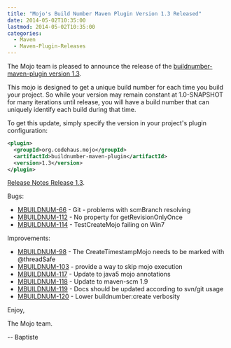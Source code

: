 ```yaml
---
title: "Mojo's Build Number Maven Plugin Version 1.3 Released"
date: 2014-05-02T10:35:00
lastmod: 2014-05-02T10:35:00
categories:
  - Maven
  - Maven-Plugin-Releases
---
```

The Mojo team is pleased to announce the release of the 
[buildnumber-maven-plugin version 1.3](http://mojo.codehaus.org/buildnumber-maven-plugin/).

This mojo is designed to get a unique build number for each time you build your project. 
So while your version may remain constant at 1.0-SNAPSHOT for many iterations until release, 
you will have a build number that can uniquely identify each build during that time.

To get this update, simply specify the version in your project's plugin configuration:

```xml
<plugin>
  <groupId>org.codehaus.mojo</groupId>
  <artifactId>buildnumber-maven-plugin</artifactId>
  <version>1.3</version>
</plugin>
```
<!-- more -->

[Release Notes Release 1.3](https://jira.codehaus.org/secure/ReleaseNote.jspa?projectId=12124&version=18855).

Bugs:

* [MBUILDNUM-66](https://issues.apache.org/jira/browse/MBUILDNUM-66) - Git - problems with scmBranch resolving
* [MBUILDNUM-112](https://issues.apache.org/jira/browse/MBUILDNUM-112) - No property for getRevisionOnlyOnce
* [MBUILDNUM-114](https://issues.apache.org/jira/browse/MBUILDNUM-114) - TestCreateMojo failing on Win7

Improvements:

* [MBUILDNUM-98](https://issues.apache.org/jira/browse/MBUILDNUM-98) - The CreateTimestampMojo needs to be marked with @threadSafe
* [MBUILDNUM-103](https://issues.apache.org/jira/browse/MBUILDNUM-103) - provide a way to skip mojo execution
* [MBUILDNUM-117](https://issues.apache.org/jira/browse/MBUILDNUM-117) - Update to java5 mojo annotations
* [MBUILDNUM-118](https://issues.apache.org/jira/browse/MBUILDNUM-118) - Update to maven-scm 1.9
* [MBUILDNUM-119](https://issues.apache.org/jira/browse/MBUILDNUM-119) - Docs should be updated according to svn/git usage
* [MBUILDNUM-120](https://issues.apache.org/jira/browse/MBUILDNUM-120) - Lower buildnumber:create verbosity


Enjoy,

The Mojo team.

-- Baptiste

